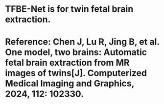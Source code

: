 # TFBE-Net is for twin fetal brain extraction.
# Reference: Chen J, Lu R, Jing B, et al. One model, two brains: Automatic fetal brain extraction from MR images of twins[J]. Computerized Medical Imaging and Graphics, 2024, 112: 102330.
